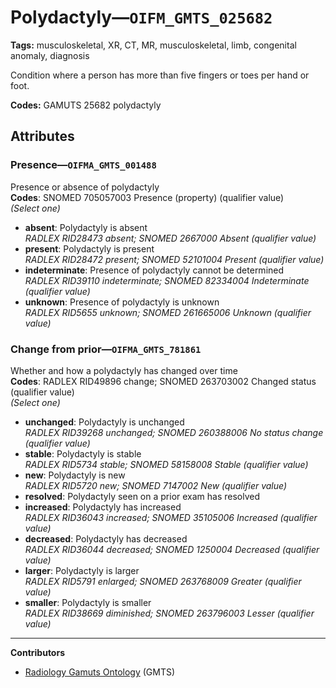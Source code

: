 # Polydactyly—`OIFM_GMTS_025682`

**Tags:** musculoskeletal, XR, CT, MR, musculoskeletal, limb, congenital anomaly, diagnosis

Condition where a person has more than five fingers or toes per hand or foot.

**Codes:** GAMUTS 25682 polydactyly

## Attributes

### Presence—`OIFMA_GMTS_001488`

Presence or absence of polydactyly  
**Codes**: SNOMED 705057003 Presence (property) (qualifier value)  
*(Select one)*

- **absent**: Polydactyly is absent  
_RADLEX RID28473 absent; SNOMED 2667000 Absent (qualifier value)_
- **present**: Polydactyly is present  
_RADLEX RID28472 present; SNOMED 52101004 Present (qualifier value)_
- **indeterminate**: Presence of polydactyly cannot be determined  
_RADLEX RID39110 indeterminate; SNOMED 82334004 Indeterminate (qualifier value)_
- **unknown**: Presence of polydactyly is unknown  
_RADLEX RID5655 unknown; SNOMED 261665006 Unknown (qualifier value)_

### Change from prior—`OIFMA_GMTS_781861`

Whether and how a polydactyly has changed over time  
**Codes**: RADLEX RID49896 change; SNOMED 263703002 Changed status (qualifier value)  
*(Select one)*

- **unchanged**: Polydactyly is unchanged  
_RADLEX RID39268 unchanged; SNOMED 260388006 No status change (qualifier value)_
- **stable**: Polydactyly is stable  
_RADLEX RID5734 stable; SNOMED 58158008 Stable (qualifier value)_
- **new**: Polydactyly is new  
_RADLEX RID5720 new; SNOMED 7147002 New (qualifier value)_
- **resolved**: Polydactyly seen on a prior exam has resolved  
- **increased**: Polydactyly has increased  
_RADLEX RID36043 increased; SNOMED 35105006 Increased (qualifier value)_
- **decreased**: Polydactyly has decreased  
_RADLEX RID36044 decreased; SNOMED 1250004 Decreased (qualifier value)_
- **larger**: Polydactyly is larger  
_RADLEX RID5791 enlarged; SNOMED 263768009 Greater (qualifier value)_
- **smaller**: Polydactyly is smaller  
_RADLEX RID38669 diminished; SNOMED 263796003 Lesser (qualifier value)_

---

**Contributors**

- [Radiology Gamuts Ontology](https://gamuts.net/) (GMTS)